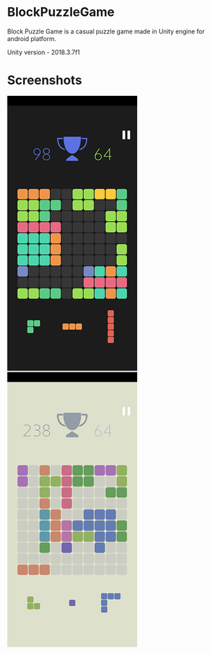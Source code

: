 # BlockPuzzleGame
Block Puzzle Game is a casual puzzle game made in Unity engine for android platform.

Unity version - 2018.3.7f1

# Screenshots
![Alt text](Screenshots/Screenshot1.jpg)
![Alt text](Screenshots/Screenshot2.jpg)
